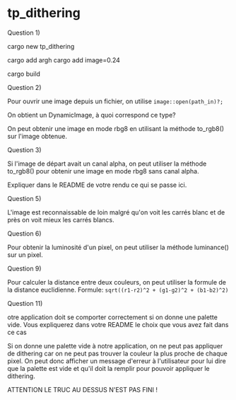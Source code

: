 # tp_dithering

Question 1)

cargo new tp_dithering

cargo add argh
cargo add image=0.24

cargo build

Question 2)

Pour ouvrir une image depuis un fichier, on utilise 
```image::open(path_in)?;``` 

On obtient un DynamicImage, à quoi correspond ce type?

On peut obtenir une image en mode rbg8 en utilisant la méthode to_rgb8() sur l'image obtenue.


Question 3)

Si l'image de départ avait un canal alpha, on peut utiliser la méthode to_rgb8() pour obtenir une image en mode rbg8 sans canal alpha.

Expliquer dans le README de votre rendu ce qui se passe ici.

Question 5)

L'image est reconnaissable de loin malgré qu'on voit les carrés blanc et de près on voit mieux les carrés blancs.

Question 6)

Pour obtenir la luminosité d'un pixel, on peut utiliser la méthode luminance() sur un pixel.

Question 9)

Pour calculer la distance entre deux couleurs, on peut utiliser la formule de la distance euclidienne.
Formule:
```sqrt((r1-r2)^2 + (g1-g2)^2 + (b1-b2)^2)```

Question 11)

otre application doit se comporter correctement si on donne une palette vide. Vous
expliquerez dans votre README le choix que vous avez fait dans ce cas

Si on donne une palette vide à notre application, on ne peut pas appliquer de dithering car on ne peut pas trouver la couleur la plus proche de chaque pixel. On peut donc afficher un message d'erreur à l'utilisateur pour lui dire que la palette est vide et qu'il doit la remplir pour pouvoir appliquer le dithering.

ATTENTION LE TRUC AU DESSUS N'EST PAS FINI !